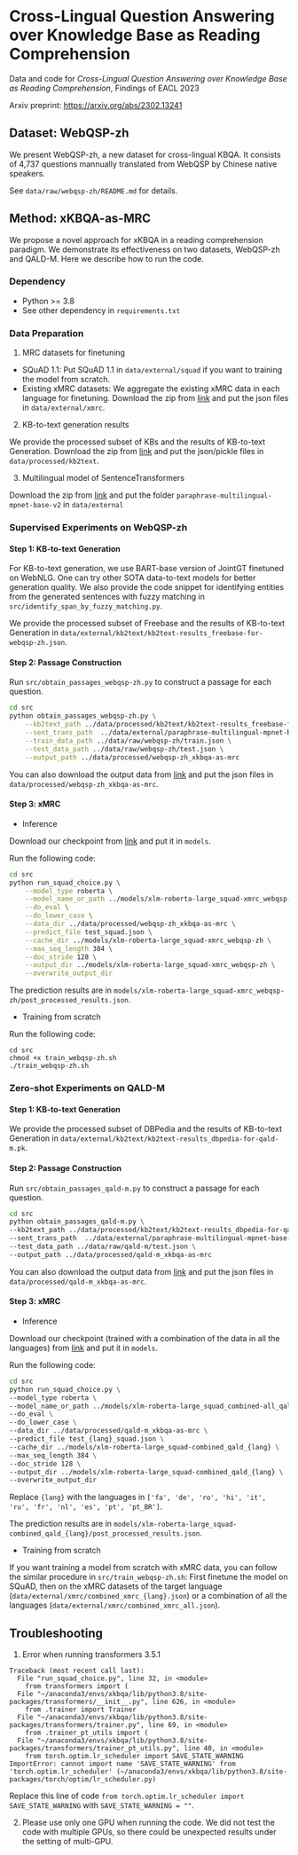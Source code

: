# Cross-Lingual Question Answering over Knowledge Base as Reading Comprehension
Data and code for *Cross-Lingual Question Answering over Knowledge Base as Reading Comprehension*, Findings of EACL 2023

Arxiv preprint: https://arxiv.org/abs/2302.13241

## Dataset: WebQSP-zh
We present WebQSP-zh, a new dataset for cross-lingual KBQA.
It consists of 4,737 questions mannually translated from WebQSP by Chinese native speakers.

See `data/raw/webqsp-zh/README.md` for details.

## Method: xKBQA-as-MRC
We propose a novel approach for xKBQA in a reading comprehension paradigm. 
We demonstrate its effectiveness on two datasets, WebQSP-zh and QALD-M.
Here we describe how to run the code.

### Dependency
* Python >= 3.8
* See other dependency in `requirements.txt`

### Data Preparation
1. MRC datasets for finetuning

* SQuAD 1.1: Put SQuAD 1.1 in `data/external/squad` if you want to training the model from scratch.
* Existing xMRC datasets: We aggregate the existing xMRC data in each language for finetuning. Download the zip from [link](https://pkueducn-my.sharepoint.com/:u:/g/personal/zhangchen1999_pku_edu_cn/EWPlwM9lCrlDpPbNLiCKqnUBK5SG8vb0hdaFo99N-THoDw?e=NwGxQ6) and put the json files in `data/external/xmrc`.

2. KB-to-text generation results

We provide the processed subset of KBs and the results of KB-to-text Generation.
Download the zip from [link](https://pkueducn-my.sharepoint.com/:u:/g/personal/zhangchen1999_pku_edu_cn/EQBpNiyGlSNOj5CHUPZThSYB2i80RjfGFEj0G1S22qfaWA?e=Ko49C8) and put the json/pickle files in `data/processed/kb2text`.

3. Multilingual model of SentenceTransformers

Download the zip from [link](https://pkueducn-my.sharepoint.com/:u:/g/personal/zhangchen1999_pku_edu_cn/EePEZTIam3pBlaQiHtz70xoBcATST6D766VPu8y17ezx1Q) and put the folder `paraphrase-multilingual-mpnet-base-v2` in `data/external`


### Supervised Experiments on WebQSP-zh
#### Step 1: KB-to-text Generation
For KB-to-text generation, we use BART-base version of JointGT finetuned on WebNLG.
One can try other SOTA data-to-text models for better generation quality. 
We also provide the code snippet for identifying entities from the generated sentences with fuzzy matching in `src/identify_span_by_fuzzy_matching.py`.  

We provide the processed subset of Freebase and the results of KB-to-text Generation in `data/external/kb2text/kb2text-results_freebase-for-webqsp-zh.json`.

#### Step 2: Passage Construction
Run `src/obtain_passages_webqsp-zh.py` to construct a passage for each question.

```bash
cd src
python obtain_passages_webqsp-zh.py \
    --kb2text_path ../data/processed/kb2text/kb2text-results_freebase-for-webqsp-zh.json \
    --sent_trans_path  ../data/external/paraphrase-multilingual-mpnet-base-v2 \
    --train_data_path ../data/raw/webqsp-zh/train.json \
    --test_data_path ../data/raw/webqsp-zh/test.json \
    --output_path ../data/processed/webqsp-zh_xkbqa-as-mrc 
```

You can also download the output data from [link](https://pkueducn-my.sharepoint.com/:u:/g/personal/zhangchen1999_pku_edu_cn/EZ6yrF1PTwxCju_NIqJRzzQBtJxebjqkmykVk6WfIRaTqw?e=acier9) and put the json files in `data/processed/webqsp-zh_xkbqa-as-mrc`.

#### Step 3: xMRC

* Inference
  
Download our checkpoint from [link](https://pkueducn-my.sharepoint.com/:u:/g/personal/zhangchen1999_pku_edu_cn/Efj1ZZjzOFpKkMgGll-WDWMBkkGO0rYaW0KuzT1kzFJwEw?e=MwSgNO) and put it in `models`.

Run the following code:
```bash
cd src
python run_squad_choice.py \
    --model_type roberta \
    --model_name_or_path ../models/xlm-roberta-large_squad-xmrc_webqsp-zh \
    --do_eval \
    --do_lower_case \
    --data_dir ../data/processed/webqsp-zh_xkbqa-as-mrc \
    --predict_file test_squad.json \
    --cache_dir ../models/xlm-roberta-large_squad-xmrc_webqsp-zh \
    --max_seq_length 384 \
    --doc_stride 128 \
    --output_dir ../models/xlm-roberta-large_squad-xmrc_webqsp-zh \
    --overwrite_output_dir
```
The prediction results are in `models/xlm-roberta-large_squad-xmrc_webqsp-zh/post_processed_results.json`.

* Training from scratch
  
Run the following code:
```
cd src
chmod +x train_webqsp-zh.sh
./train_webqsp-zh.sh
```


### Zero-shot Experiments on QALD-M
#### Step 1: KB-to-text Generation

We provide the processed subset of DBPedia and the results of KB-to-text Generation in `data/external/kb2text/kb2text-results_dbpedia-for-qald-m.pk`.

#### Step 2: Passage Construction

Run `src/obtain_passages_qald-m.py` to construct a passage for each question.

```bash
cd src
python obtain_passages_qald-m.py \
--kb2text_path ../data/processed/kb2text/kb2text-results_dbpedia-for-qald-m.pk \
--sent_trans_path  ../data/external/paraphrase-multilingual-mpnet-base-v2 \
--test_data_path ../data/raw/qald-m/test.json \
--output_path ../data/processed/qald-m_xkbqa-as-mrc 
```

You can also download the output data from [link](https://pkueducn-my.sharepoint.com/:u:/g/personal/zhangchen1999_pku_edu_cn/EZ6yrF1PTwxCju_NIqJRzzQBtJxebjqkmykVk6WfIRaTqw?e=acier9) and put the json files in `data/processed/qald-m_xkbqa-as-mrc`.
#### Step 3: xMRC

* Inference
  
Download our checkpoint (trained with a combination of the data in all the languages) from [link](https://pkueducn-my.sharepoint.com/:u:/g/personal/zhangchen1999_pku_edu_cn/EU7Z-ebxOXROuMoV5UgP_rQBq_TXa2jYdbNtq3vOizeS5w?e=zPJehA) and put it in `models`.


Run the following code:
```bash
cd src
python run_squad_choice.py \
--model_type roberta \
--model_name_or_path ../models/xlm-roberta-large_squad_combined-all_qald-m \
--do_eval \
--do_lower_case \
--data_dir ../data/processed/qald-m_xkbqa-as-mrc \
--predict_file test_{lang}_squad.json \
--cache_dir ../models/xlm-roberta-large_squad-combined_qald_{lang} \
--max_seq_length 384 \
--doc_stride 128 \
--output_dir ../models/xlm-roberta-large_squad-combined_qald_{lang} \
--overwrite_output_dir
```

Replace `{lang}` with the languages in `['fa', 'de', 'ro', 'hi', 'it', 'ru', 'fr', 'nl', 'es', 'pt', 'pt_BR']`.

The prediction results are in `models/xlm-roberta-large_squad-combined_qald_{lang}/post_processed_results.json`.

* Training from scratch

If you want training a model from scratch with xMRC data, you can follow the similar procedure in `src/train_webqsp-zh.sh`: First finetune the model on SQuAD, then on the xMRC datasets of the target language (`data/external/xmrc/combined_xmrc_{lang}.json`) or a combination of all the languages (`data/external/xmrc/combined_xmrc_all.json`).


## Troubleshooting
1. Error when running transformers 3.5.1
```
Traceback (most recent call last):
  File "run_squad_choice.py", line 32, in <module>
    from transformers import (
  File "~/anaconda3/envs/xkbqa/lib/python3.8/site-packages/transformers/__init__.py", line 626, in <module>
    from .trainer import Trainer
  File "~/anaconda3/envs/xkbqa/lib/python3.8/site-packages/transformers/trainer.py", line 69, in <module>
    from .trainer_pt_utils import (
  File "~/anaconda3/envs/xkbqa/lib/python3.8/site-packages/transformers/trainer_pt_utils.py", line 40, in <module>
    from torch.optim.lr_scheduler import SAVE_STATE_WARNING
ImportError: cannot import name 'SAVE_STATE_WARNING' from 'torch.optim.lr_scheduler' (~/anaconda3/envs/xkbqa/lib/python3.8/site-packages/torch/optim/lr_scheduler.py)
```
Replace this line of code `from torch.optim.lr_scheduler import SAVE_STATE_WARNING` with `SAVE_STATE_WARNING = ""`.

2. Please use only one GPU when running the code. We did not test the code with multiple GPUs, so there could be unexpected results under the setting of multi-GPU. 

